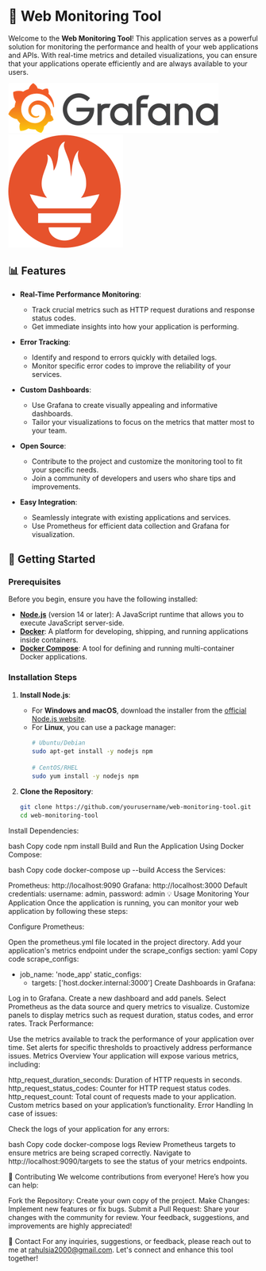 # 🚀 Web Monitoring Tool

Welcome to the **Web Monitoring Tool**! This application serves as a powerful solution for monitoring the performance and health of your web applications and APIs. With real-time metrics and detailed visualizations, you can ensure that your applications operate efficiently and are always available to your users.

![Grafana Dashboard](https://github.com/grafana/grafana/raw/main/docs/logo-horizontal.png#gh-light-mode-only) <!-- Grafana Image -->
![Prometheus](https://github.com/prometheus/prometheus/raw/main/documentation/images/prometheus-logo.svg) <!-- Prometheus Image -->

## 📊 Features

- **Real-Time Performance Monitoring**: 
  - Track crucial metrics such as HTTP request durations and response status codes. 
  - Get immediate insights into how your application is performing.

- **Error Tracking**: 
  - Identify and respond to errors quickly with detailed logs.
  - Monitor specific error codes to improve the reliability of your services.

- **Custom Dashboards**: 
  - Use Grafana to create visually appealing and informative dashboards. 
  - Tailor your visualizations to focus on the metrics that matter most to your team.

- **Open Source**: 
  - Contribute to the project and customize the monitoring tool to fit your specific needs.
  - Join a community of developers and users who share tips and improvements.

- **Easy Integration**: 
  - Seamlessly integrate with existing applications and services.
  - Use Prometheus for efficient data collection and Grafana for visualization.

## 🔧 Getting Started

### Prerequisites

Before you begin, ensure you have the following installed:

- **[Node.js](https://nodejs.org/en/download/)** (version 14 or later): A JavaScript runtime that allows you to execute JavaScript server-side.
- **[Docker](https://www.docker.com/get-started)**: A platform for developing, shipping, and running applications inside containers.
- **[Docker Compose](https://docs.docker.com/compose/install/)**: A tool for defining and running multi-container Docker applications.

### Installation Steps

1. **Install Node.js**:
   - For **Windows and macOS**, download the installer from the [official Node.js website](https://nodejs.org/en/download/).
   - For **Linux**, you can use a package manager:
     ```bash
     # Ubuntu/Debian
     sudo apt-get install -y nodejs npm

     # CentOS/RHEL
     sudo yum install -y nodejs npm
     ```

2. **Clone the Repository**:
   ```bash
   git clone https://github.com/yourusername/web-monitoring-tool.git
   cd web-monitoring-tool
Install Dependencies:

bash
Copy code
npm install
Build and Run the Application Using Docker Compose:

bash
Copy code
docker-compose up --build
Access the Services:

Prometheus: http://localhost:9090
Grafana: http://localhost:3000
Default credentials: username: admin, password: admin
💡 Usage
Monitoring Your Application
Once the application is running, you can monitor your web application by following these steps:

Configure Prometheus:

Open the prometheus.yml file located in the project directory.
Add your application's metrics endpoint under the scrape_configs section:
yaml
Copy code
scrape_configs:
  - job_name: 'node_app'
    static_configs:
      - targets: ['host.docker.internal:3000']
Create Dashboards in Grafana:

Log in to Grafana.
Create a new dashboard and add panels.
Select Prometheus as the data source and query metrics to visualize.
Customize panels to display metrics such as request duration, status codes, and error rates.
Track Performance:

Use the metrics available to track the performance of your application over time.
Set alerts for specific thresholds to proactively address performance issues.
Metrics Overview
Your application will expose various metrics, including:

http_request_duration_seconds: Duration of HTTP requests in seconds.
http_request_status_codes: Counter for HTTP request status codes.
http_request_count: Total count of requests made to your application.
Custom metrics based on your application’s functionality.
Error Handling
In case of issues:

Check the logs of your application for any errors:

bash
Copy code
docker-compose logs
Review Prometheus targets to ensure metrics are being scraped correctly. Navigate to http://localhost:9090/targets to see the status of your metrics endpoints.

🤝 Contributing
We welcome contributions from everyone! Here’s how you can help:

Fork the Repository: Create your own copy of the project.
Make Changes: Implement new features or fix bugs.
Submit a Pull Request: Share your changes with the community for review.
Your feedback, suggestions, and improvements are highly appreciated!

📧 Contact
For any inquiries, suggestions, or feedback, please reach out to me at rahulsia2000@gmail.com. Let's connect and enhance this tool together!
